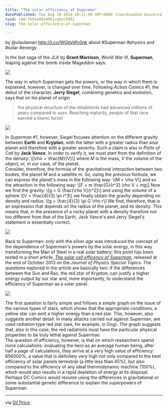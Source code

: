 ```yaml
---
title: "The solar efficiency of Superman"
datePublished: Tue Aug 19 2014 20:11:00 GMT+0000 (Coordinated Universal Time)
cuid: cm8r7k9cm002409jvg4zn509j
slug: the-solar-efficiency-of-superman

---
```



by @ulaulaman http://t.co/WGbVdfv0nk about #Superman #physics and #solar #energy

In the last saga of the _JLA_ by **Grant Morrison**, _World War III_, **Superman**, leaping against the bomb inside Mageddon says:

![](https://cdn.hashnode.com/res/hashnode/image/upload/v1743071152428/d8474f93-a054-4ccf-b96c-c994bdc149f5.jpeg)

The way in which Superman gets the powers, or the way in which them is explained, however, is changed over time. Following _Action Comics_ #1, the debut of the character, **Jerry Siegel**, combining genetics and evolution, says that on his planet of origin

> the physical structure of the inhabitants had advanced millions of years compared to ours. Reaching maturity, people of that race earned a titanic force!

![](https://cdn.hashnode.com/res/hashnode/image/upload/v1743071153766/259c930e-4b86-4307-a918-b8d2f2cba33f.jpeg)

In _Superman_ #1, however, Siegel focuses attention on the different gravity between **Earth** and **Krypton**, with the latter with a greater radius than aour planet and therefore with a greater severity. Such a claim is also in _Ports of Call_ by **Jack Vance**. In order to verify it, we must start from the definition of the density: \\\[\\rho = \\frac{M}{V}\\\] where $M$ is the mass, $V$ the volume of the object, or, in our case, of the planet.  
Consider, therefore, the formula of the gravitational interaction between two bodies, the planet $M$ and a satellite $m$. So, using the previous formula, we can express the planet's mass in the following way: \\\[M = \\rho V\\\] and so the attraction in the following way: \\\[F = m \\frac{G}{r^2} \\rho V = mg\\\] Now we find the gravity: \\\[g = G \\frac{\\rho V}{r^2}\\\] and using the volume of a sphere \\\[V = \\frac{4}{3} \\pi r^3\\\] we finally obtain the gravity depending on density and radius: \\\[g = \\frac{4}{3} \\pi G \\rho r\\\] We find, therefore, that is an expression that depends on the radius of the planet, and its density. This means that, in the presence of a rocky planet with a density therefore not too different from that of the Earth, Jack Vance's and Jerry Siegel's statement is essentially correct.

![](https://cdn.hashnode.com/res/hashnode/image/upload/v1743071155361/c9f82241-29c2-45ac-8de9-e40794e2a760.jpeg)

Back to Superman: only with the _silver age_ was introduced the concept of the dependence of Superman's powers by the solar energy, in this way transforming the Man of Steel in a real solar battery: this point has been tested in a short article, [_The solar cell efficency of Superman_](http://physics.le.ac.uk/journals/index.php/pst/article/view/647/472), released at the end of October 2013 on the _Journal of Physics Special Topics_. The questions explored in the article are basically two: if the differences between the Sun and Rao, the red star of Krypton, can justify a higher energy output by our star and, more importantly, to understand the efficiency of Superman as a solar panel.  

![](https://cdn.hashnode.com/res/hashnode/image/upload/v1743071156769/5b3b5a69-2d8d-4c8e-9a7e-c4e0749c39fa.jpeg)

The first question is fairly simple and follows a simple graph on the issue of the various types of stars, which shows that the appropriate conditions, a yellow star can emit a higher energy than a red star. This, however, also suggests another detail: In many attacks carried out against Superman, are used radiation type red star (see, for example, in _Gog_). The graph suggests that, also in this case, the red radiations must have the particular physical properties to be truly lethal against Superman.  
The question of efficiency, however, is that on which researchers spend more calculations: evaluating the hero as an average human being, after half a page of calculations, they arrive at a very high value of efficiency: 656000%, a value that is definitely very high not only compared to the best efficiency of solar panels terrestrial (a little less than 45%), but also compared to the efficiency of any ideal thermodynamic machine (100%), which would also results in a rapid depletion of energy at its disposal.  
Perhaps DC Comics would resume using the differences in gravitational or some substantial genetic difference to explain the superpowers of Superman.

* * *

via [Oil Price](http://oilprice.com/Latest-Energy-News/World-News/Superman-Defender-of-Justice-But-Physics-Lawbreaker.html)